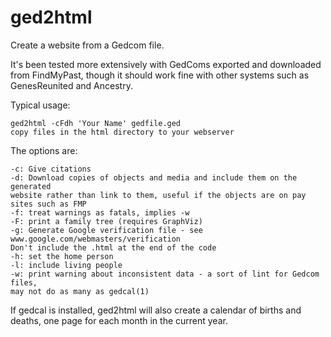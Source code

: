 ged2html
========

Create a website from a Gedcom file.

It's been tested more extensively with GedComs exported and downloaded from
FindMyPast, though it should work fine with other systems such as GenesReunited
and Ancestry.

Typical usage:

    ged2html -cFdh 'Your Name' gedfile.ged
    copy files in the html directory to your webserver

The options are:

    -c: Give citations
    -d: Download copies of objects and media and include them on the generated
	website rather than link to them, useful if the objects are on pay
	sites such as FMP
    -f: treat warnings as fatals, implies -w
    -F: print a family tree (requires GraphViz)
    -g: Generate Google verification file - see www.google.com/webmasters/verification
	Don't include the .html at the end of the code
    -h: set the home person
    -l: include living people
    -w: print warning about inconsistent data - a sort of lint for Gedcom files,
	may not do as many as gedcal(1)

If gedcal is installed, ged2html will also create a calendar of births and
deaths, one page for each month in the current year.
